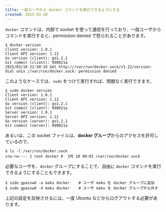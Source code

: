 ```yaml
---
title: 一般ユーザから docker コマンドを実行できるようにする
created: 2015-03-10
---
```


`docker` コマンドは、内部で socket を使って通信を行っており、一般ユーザからコマンドを実行すると、permission denied で怒られることがあります。

```
$ docker version
Client version: 1.0.1
Client API version: 1.12
Go version (client): go1.2.1
Git commit (client): 990021a
2015/03/10 22:50:19 Get http:///var/run/docker.sock/v1.12/version: dial unix //var/run/docker.sock: permission denied
```

このようなケースでは、`sudo` をつけて実行すれば、問題なく実行できます。

```
$ sudo docker version
Client version: 1.0.1
Client API version: 1.12
Go version (client): go1.2.1
Git commit (client): 990021a
Server version: 1.0.1
Server API version: 1.12
Go version (server): go1.2.1
Git commit (server): 990021a
```

あるいは、この socket ファイルは、**docker グループ**からのアクセスを許可しているので、

```
$ ls -l /var/run/docker.sock
srw-rw---- 1 root docker 0  3月 10 00:02 /var/run/docker.sock
```

必要なユーザを、`docker` グループにすることで、自由に `docker` コマンドを実行できるようにすることもできます。

```
$ sudo gpasswd -a maku docker    # ユーザ maku を docker グループに追加
$ sudo gpasswd -d maku docker    # ユーザ maku を docker グループから外す
```

上記の設定を反映させるには、一度 Ubuntu などからログアウトする必要があります。


